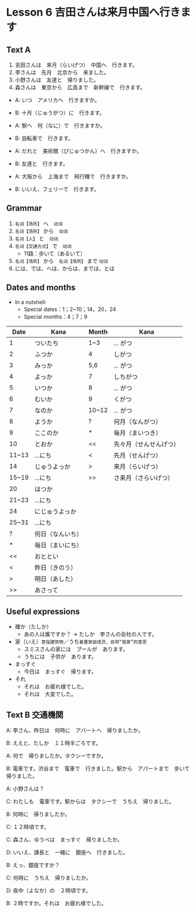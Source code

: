 Lesson 6 吉田さんは来月中国へ行きます
===================

Text A
---------

1. 吉田さんは　来月（らいげつ）　中国へ　行きます。
2. 李さんは　先月　北京から　来ました。
3. 小野さんは　友達と　帰りました。
4. 森さんは　東京から　広島まで　新幹線で　行きます。

* A: いつ　アメリカへ　行きますか。
* B: 十月（じゅうがつ）に　行きます。

* A: 駅へ　何（なに）で　行きますか。
* B: 自転車で　行きます。

* A: だれと　美術館（びじゅつかん）へ　行きますか。
* B: 友達と　行きます。

* A: 大阪から　上海まで　飛行機で　行きますか。
* B: いいえ、フェリーで　行きます。

Grammar
------------
1. `名词【场所】` へ　`动词`
2. `名词【场所】` から　`动词`
3. `名词【人】` と　`动词`
4. `名词【交通方式】` で　`动词` 
    * 11路：歩いて（あるいて）
5. `名词【场所】` から　`名词【场所】` まで `动词`
6. には、では、へは、からは、までは、とは

Dates and months
-------------------------
* In a nutshell: 
  * Special dates：1；2~10；14，20，24
  * Special months：4；7；9

Date | Kana                 | Month | Kana
-----|------                |-------|--------
1    | ついたち             |1~3    | ... がつ 
2    | ふつか               |4      | しがつ
3    | みっか               |5,6    | ... がつ 
4    | よっか               |7      | しちがつ
5    | いつか               |8      | ... がつ 
6    | むいか               |9      | くがつ 
7    | なのか               |10~12  | ... がつ 
8    | ようか               | ?     | 何月（なんがつ）
9    | ここのか             | *     | 毎月（まいつき）
10   | とおか               | <<    | 先々月（せんせんげつ）
11~13| ...にち              | <     | 先月（せんげつ）
14   | じゅうよっか         | >     | 来月（らいげつ）
15~19| ...にち              | >>    | さ来月（さらいげつ）
20   | はつか
21~23| ...にち
24   | にじゅうよっか
25~31| ...にち
?    | 何日（なんいち）
*    | 毎日（まいにち）
<<   | おととい
<    | 昨日（きのう）
>    | 明日（あした）
>>   | あさって


Useful expressions
------------------

* 確か（たしか）
  * あの人は誰ですか？ -> たしか　李さんの会社の人です。
* 家（いえ）`意指建筑物`／うち`着重家庭成员，自带“我家”的意思`
  * スミスさんの家には　プールが　あります。
  * うちには　子供が　あります。
* まっすぐ
  * 今日は　まっすぐ　帰ります。
* それ
  * それは　お疲れ様でした。
  * それは　大変でした。

Text B 交通機関
---------------

A: 李さん、昨日は　何時に　アパートへ　帰りましたか。

B: ええと、たしか　１１時半ごろです。

A: 何で　帰りましたか。タクシーですか。

B: 電車です。渋谷まで　電車で　行きました。駅から　アパートまで　歩いて　帰りました。

A: 小野さんは？

C: わたしも　電車です。駅からは　タクシーで　うちえ　帰りました。

B: 何時に　帰りましたか。

C: １２時頃です。


C: 森さん、ゆうべは　まっすぐ　帰りましたか。

D: いいえ、課長と　一緒に　銀座へ　行きました。

B: えっ、銀座ですか？

C: 何時に　うちえ　帰りましたか。

D: 夜中（よなか）の　２時頃です。

B: ２時ですか。それは　お疲れ様でした。
